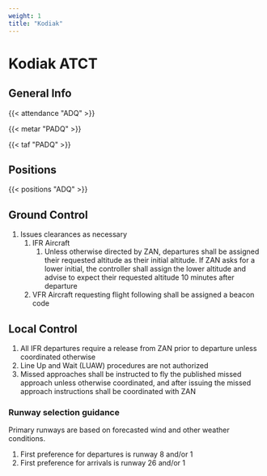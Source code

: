 ```yaml
---
weight: 1
title: "Kodiak"
---
```


# Kodiak ATCT

## General Info

{{< attendance "ADQ" >}}

{{< metar "PADQ" >}}

{{< taf "PADQ" >}}

## Positions

{{< positions "ADQ" >}}

## Ground Control

1. Issues clearances as necessary
   1. IFR Aircraft
      1. Unless otherwise directed by ZAN, departures shall be assigned their requested altitude as their initial altitude. If ZAN asks for a lower initial, the controller shall
         assign the lower altitude and advise to expect their requested altitude 10 minutes after departure
   2. VFR Aircraft requesting flight following shall be assigned a beacon code
  
## Local Control

1. All IFR departures require a release from ZAN prior to departure unless coordinated otherwise
2. Line Up and Wait (LUAW) procedures are not authorized
3. Missed approaches shall be instructed to fly the published missed approach unless otherwise coordinated, and after issuing the missed approach instructions shall be coordinated with ZAN

### Runway selection guidance

Primary runways are based on forecasted wind and other weather conditions.

1. First preference for departures is runway 8 and/or 1
2. First preference for arrivals is runway 26 and/or 1
